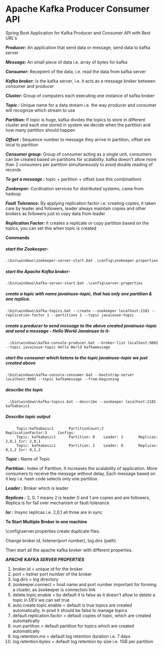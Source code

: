 # Apache Kafka Producer Consumer API
Spring Boot Application for Kafka Producer and Consumer API with Rest URL's

 ***Producer:*** An application that send data or message, send data to kafka server
 
 ***Message:*** An small piece of data i.e. array of bytes for kafka
 
 ***Consumer:*** Recepient of the data, i.e. read the data from kafka server
 
 ***Kafka broker:*** Is the kafka server, i.e. it acts as a message broker between consumer and producer
 
 ***Cluster:*** Group of computers each executing one instance of kafka broker
 
 ***Topic :*** Unique name for a data stream i.e. the way producer and consumer will recognize which stream to use
 
 ***Partition:*** If topic is huge, kafka divides the topics to store in different cluster and each one stored in system we decide when the partition and how many partition should happen
 
 ***Offset :*** Sequence number to message they arrive in partition, offset are local to partition
 
 ***Consumer group:*** Group of consumer acting as a single unit, consumers can be created based on partitions for scalability. kafka doesn't allow more than 2 consumers per partition simultaneously to avoid double reading of records
 
 ***To get a message :*** topic + partition + offset (use this combinaition)
 
 ***Zookeeper:*** Cordination services for distributed systems, came from hadoop
 
 ***Fault Tolerance:*** By applying replication factor i.e. creating copies, it taken care by leader and followers, leader always maintain copies and other brokers as followers just to copy data from leader
 
 ***Replication Factor:***  It creates a replicate or copy partition based on the topics, you can set this when topic is created	
 
 ****************Commands****************
 ##### start the Zookeeper-
  ```.\bin\windows\zookeeper-server-start.bat .\config\zookeeper.properties```
 
 ##### start the Apache Kafka broker-
   ```.\bin\windows\kafka-server-start.bat .\config\server.properties```
 
 ##### create a topic with name javainuse-topic, that has only one partition & one replica.
   ```.\bin\windows\kafka-topics.bat --create --zookeeper localhost:2181 --replication-factor 1 --partitions 1 --topic javainuse-topic```
 
 ##### create a producer to send message to the above created javainuse-topic and send a message - Hello World Javainuse to it-
  ``` .\bin\windows\kafka-console-producer.bat --broker-list localhost:9092 --topic javainuse-topic Hello World kafkamessage```
 
 ##### start the consumer which listens to the topic javainuse-topic we just created above
   ```.\bin\windows\kafka-console-consumer.bat --bootstrap-server localhost:9092 --topic kafkamessage --from-beginning ```
 
 ##### describe the topic
 ```  .\bin\windows\kafka-topics.bat --describe --zookeeper localhost:2181 kafkabasic1 ```
  
 ##### Describe topic output
  ``` 
       Topic:kafkabasic1       PartitionCount:2              ReplicationFactor:3     Configs:
       Topic: kafkabasic1      Partition: 0    Leader: 2       Replicas: 2,0,1 Isr: 2,0,1
       Topic: kafkabasic1      Partition: 1    Leader: 0       Replicas: 0,1,2 Isr: 0,1,2 
  ```
       
  ***Topic :*** Name of Topic 
  
  ***Partition :*** Index of Partition, It increases the scalability of application. More consumers to receive the message without delay, Each message based on it key i.e. hash code selects only one partition 
  
  ***Leader :*** Broker which is leader
  
  ***Replicas :*** 2, 0, 1 means 2 is leader 0 and 1 are copies and are followers, Replica is for fail over mechanism or  fault-tolerance
  
  ***Isr :*** Insync replicas i.e. 2,0,1 all three are in sync 
 
  ****************To Start Multiple Broker in one machine****************
   
  \config\server.properties create duplicate files.
  
  Change broker.id, listener(port number), log.dirs (path).
  
  Then start all the apache kafka broker with different properties.
  
  *********************APACHE KAFKA SERVER PROPERTIES*********************
  1. broker.id = unique id for the broker
  2. port = listner port number of the broker
  3. log.dirs = log directory 
  4. zookeeper.connect = host name and port number important for forming a cluster, as zookeeper is connection link
  5. delete.topic.enable = by default it is false as it doesn't allow to delete a topic in DEV we can set true
  6. auto.create.topic.enable = default is true topics are created automatically, in prod it should be false to manage topics
  7. default.replication.factor = default copies of topic, which are created automatically
  8. num.partition = default partition for topics which are created automatically
  9. log.retention.ms = default log retention duration i.e. 7 days
  10. log.retention.bytes = default log retention by size i.e. 1GB per partition
